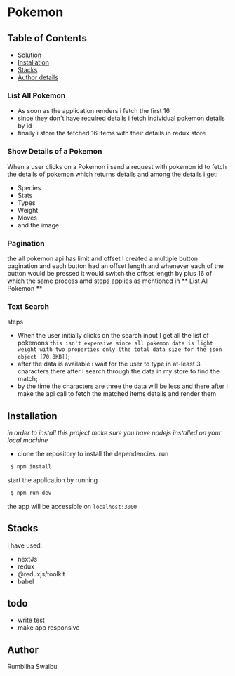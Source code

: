 # Pokemon

## Table of Contents
- [Solution](#Solution)
- [Installation](#Installation)
- [Stacks](#Stacks)
- [Author details](#Author)

### List All Pokemon

- As soon as the application renders i fetch the first 16
- since they don't have required details i fetch individual pokemon details by id
- finally i store the fetched 16 items with their details in redux store

### Show Details of a Pokemon

When a user clicks on a Pokemon i send a request with pokemon id to fetch the details of pokemon
 which returns details and among the details i get:
- Species
- Stats
- Types
- Weight
- Moves
- and the image

### Pagination

the all pokemon api has limit and offset
I created a multiple button pagination and each button had an offset length and whenever each of the button would be pressed it would switch the offset length by plus 16 of which the same process amd steps applies as mentioned in ** List All Pokemon ** 

### Text Search

steps
- When the user initially clicks on the search input I get all the list of pokemons `this isn't expensive since all pokemon data is light weight with two properties only (the total data size for the json object [70.8KB])`;
- after the data is available i wait for the user to type in at-least 3 characters there after i search through the data in my store to find the match;
- by the time the characters are three the data will be less and there  after i make the api call to fetch the matched items details and render them

## Installation
*in order to install this project make sure you have nodejs installed on your local machine*
- clone the repository
 to install the dependencies. run
```sh
 $ npm install
 ```
 start the application by running
```sh
 $ npm run dev
 ```
the app will be accessible on `localhost:3000`


## Stacks
i have used:
- nextJs
- redux
- @reduxjs/toolkit
- babel



## todo
- write test
- make app responsive

## Author
Rumbiiha Swaibu

